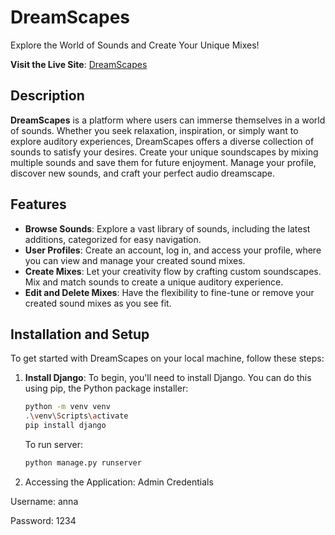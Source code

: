 # DreamScapes

Explore the World of Sounds and Create Your Unique Mixes!

**Visit the Live Site**: [DreamScapes](https://dreamscapes.onrender.com/)

## Description

**DreamScapes** is a platform where users can immerse themselves in a world of sounds. Whether you seek relaxation, inspiration, or simply want to explore auditory experiences, DreamScapes offers a diverse collection of sounds to satisfy your desires. Create your unique soundscapes by mixing multiple sounds and save them for future enjoyment. Manage your profile, discover new sounds, and craft your perfect audio dreamscape.

## Features

- **Browse Sounds**: Explore a vast library of sounds, including the latest additions, categorized for easy navigation.
- **User Profiles**: Create an account, log in, and access your profile, where you can view and manage your created sound mixes.
- **Create Mixes**: Let your creativity flow by crafting custom soundscapes. Mix and match sounds to create a unique auditory experience.
- **Edit and Delete Mixes**: Have the flexibility to fine-tune or remove your created sound mixes as you see fit.

## Installation and Setup

To get started with DreamScapes on your local machine, follow these steps:

1. **Install Django**:
   To begin, you'll need to install Django. You can do this using pip, the Python package installer:
   ```bash
   python -m venv venv
   .\venv\Scripts\activate
   pip install django
   ```
   To run server:
   ```bash
   python manage.py runserver
   ```

5. Accessing the Application:
Admin Credentials

Username: anna

Password: 1234
